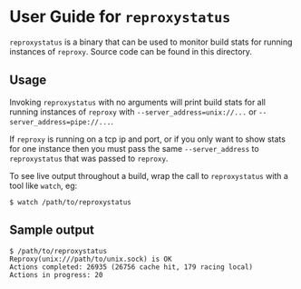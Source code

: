 # User Guide for `reproxystatus`

`reproxystatus` is a binary that can be used to monitor build stats for running
instances of `reproxy`.
Source code can be found in this directory.

## Usage

Invoking `reproxystatus` with no arguments will print build stats for all
running instances of `reproxy` with `--server_address=unix://...` or
`--server_address=pipe://...`.

If `reproxy` is running on a tcp ip and port, or if you only want to show stats
for one instance then you must pass the same `--server_address` to
`reproxystatus` that was passed to `reproxy`.

To see live output throughout a build, wrap the call to `reproxystatus` with a
tool like `watch`, eg:

```
$ watch /path/to/reproxystatus
```

## Sample output

```
$ /path/to/reproxystatus
Reproxy(unix:///path/to/unix.sock) is OK
Actions completed: 26935 (26756 cache hit, 179 racing local)
Actions in progress: 20
```
